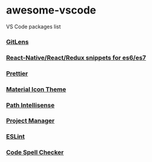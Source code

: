 # awesome-vscode
VS Code packages list


### [GitLens](https://marketplace.visualstudio.com/items?itemName=eamodio.gitlens)

### [React-Native/React/Redux snippets for es6/es7](https://marketplace.visualstudio.com/items?itemName=EQuimper.react-native-react-redux)

### [Prettier](https://marketplace.visualstudio.com/items?itemName=esbenp.prettier-vscode)

### [Material Icon Theme](https://marketplace.visualstudio.com/items?itemName=PKief.material-icon-theme)

### [Path Intellisense](https://marketplace.visualstudio.com/items?itemName=christian-kohler.path-intellisense)

### [Project Manager](https://marketplace.visualstudio.com/items?itemName=alefragnani.project-manager)

### [ESLint](https://marketplace.visualstudio.com/items?itemName=dbaeumer.vscode-eslint)

### [Code Spell Checker](https://marketplace.visualstudio.com/items?itemName=streetsidesoftware.code-spell-checker)
